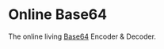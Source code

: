 # Online Base64

The online living [Base64](https://www.wikidata.org/wiki/Q726780) Encoder & Decoder.
